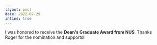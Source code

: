 ```yaml
---
layout: post
date: 2022-07-29
inline: true
---
```


I was honored to receive the **Dean's Graduate Award from NUS**. Thanks Roger for the nomination and supports! 